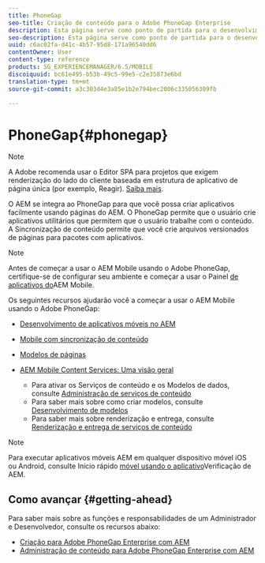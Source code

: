 ```yaml
---
title: PhoneGap
seo-title: Criação de conteúdo para o Adobe PhoneGap Enterprise
description: Esta página serve como ponto de partida para o desenvolvimento de aplicativos usando o PhoneGap Enterprise com o AEM. O AEM se integra ao PhoneGap para que você possa criar aplicativos facilmente usando páginas do AEM. O PhoneGap permite que o usuário crie aplicativos utilitários que permitem que o usuário trabalhe com o conteúdo.
seo-description: Esta página serve como ponto de partida para o desenvolvimento de aplicativos usando o PhoneGap Enterprise com o AEM. O AEM se integra ao PhoneGap para que você possa criar aplicativos facilmente usando páginas do AEM. O PhoneGap permite que o usuário crie aplicativos utilitários que permitem que o usuário trabalhe com o conteúdo.
uuid: c6ac02fa-d41c-4b57-95d8-171a96540dd6
contentOwner: User
content-type: reference
products: SG_EXPERIENCEMANAGER/6.5/MOBILE
discoiquuid: bc61e495-b53b-49c5-99e5-c2e35873e6bd
translation-type: tm+mt
source-git-commit: a3c303d4e3a85e1b2e794bec2006c335056309fb

---
```



# PhoneGap{#phonegap}

>[!NOTE]
>
>A Adobe recomenda usar o Editor SPA para projetos que exigem renderização do lado do cliente baseada em estrutura de aplicativo de página única (por exemplo, Reagir). [Saiba mais](/help/sites-developing/spa-overview.md).

O AEM se integra ao PhoneGap para que você possa criar aplicativos facilmente usando páginas do AEM. O PhoneGap permite que o usuário crie aplicativos utilitários que permitem que o usuário trabalhe com o conteúdo. A Sincronização de conteúdo permite que você crie arquivos versionados de páginas para pacotes com aplicativos.

>[!NOTE]
>
>Antes de começar a usar o AEM Mobile usando o Adobe PhoneGap, certifique-se de configurar seu ambiente e começar a usar o Painel [de aplicativos do](/help/mobile/phonegap-authoring-apps.md)AEM Mobile.

Os seguintes recursos ajudarão você a começar a usar o AEM Mobile usando o Adobe PhoneGap:

* [Desenvolvimento de aplicativos móveis no AEM](/help/mobile/developing-mobile-applications.md)
* [Mobile com sincronização de conteúdo](/help/mobile/phonegap-contentsync.md)
* [Modelos de páginas](/help/mobile/phonegap-apps-arch-page-templates.md)

* [AEM Mobile Content Services: Uma visão geral](/help/mobile/develop-content-as-a-service.md)

   * Para ativar os Serviços de conteúdo e os Modelos de dados, consulte [Administração de serviços de conteúdo](/help/mobile/developing-content-services.md)
   * Para saber mais sobre como criar modelos, consulte [Desenvolvimento de modelos](/help/mobile/models-in-repository.md)
   * Para saber mais sobre renderização e entrega, consulte [Renderização e entrega de serviços de conteúdo](/help/mobile/rendering-and-delivery.md)

>[!NOTE]
>
>Para executar aplicativos móveis AEM em qualquer dispositivo móvel iOS ou Android, consulte Início rápido [móvel usando o aplicativo](/help/mobile/phonegap-mobile-quickstart.md)Verificação de AEM.

## Como avançar {#getting-ahead}

Para saber mais sobre as funções e responsabilidades de um Administrador e Desenvolvedor, consulte os recursos abaixo:

* [Criação para Adobe PhoneGap Enterprise com AEM](/help/mobile/phonegap.md)
* [Administração de conteúdo para Adobe PhoneGap Enterprise com AEM](/help/mobile/administer-phonegap.md)

